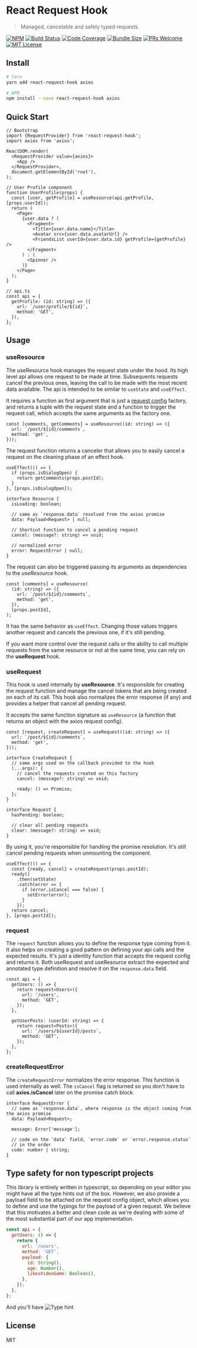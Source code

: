 # React Request Hook

> Managed, cancelable and safely typed requests.

<!-- prettier-ignore-start -->
[![NPM](https://img.shields.io/npm/v/react-request-hook.svg)][npm]
[![Build Status][build-badge]][build]
[![Code Coverage][coverage-badge]][coverage]
[![Bundle Size][bundle-size-badge]][bundle-size]
[![PRs Welcome][prs-badge]][prs]
[![MIT License][license-badge]][license]

<!-- prettier-ignore-end -->

## Install

```bash
# Yarn
yarn add react-request-hook axios

# NPM
npm install --save react-request-hook axios
```

## Quick Start

```tsx
// Bootstrap
import {RequestProvider} from 'react-request-hook';
import axios from 'axios';

ReactDOM.render(
  <RequestProvider value={axios}>
    <App />
  </RequestProvider>,
  document.getElementById('root'),
);
```

```tsx
// User Profile component
function UserProfile(props) {
  const [user, getProfile] = useResource(api.getProfile, [props.userId]);
  return (
    <Page>
      {user.data ? (
        <Fragment>
          <Title>{user.data.name}</Title>
          <Avatar src={user.data.avatarUrl} />
          <FriendsList userId={user.data.id} getProfile={getProfile} />
        </Fragment>
      ) : (
        <Spinner />
      )}
    </Page>
  );
}
```

```tsx
// api.ts
const api = {
  getProfile: (id: string) => ({
    url: `/user/profile/${id}`,
    method: 'GET',
  }),
};
```

## Usage

### useResource

The useResource hook manages the request state under the hood. Its high level api allows one request to be made at time. Subsequents requests cancel the previous ones, leaving the call to be made with the most recent data available. The api is intended to be similar to `useState` and `useEffect`.

It requires a function as first argument that is just a [request config][axios-request-config] factory, and returns a tuple with the request state and a function to trigger the request call, which accepts the same arguments as the factory one.

```tsx
const [comments, getComments] = useResource((id: string) => ({
  url: `/post/${id}/comments`,
  method: 'get',
}));
```

The request function returns a canceler that allows you to easily cancel a request on the cleaning phase of an effect hook.

```tsx
useEffect(() => {
  if (props.isDialogOpen) {
    return getComments(props.postId);
  }
}, [props.isDialogOpen]);
```

```tsx
interface Resource {
  isLoading: boolean;

  // same as `response.data` resolved from the axios promise
  data: Payload<Request> | null;

  // Shortcut function to cancel a pending request
  cancel: (message?: string) => void;

  // normalized error
  error: RequestError | null;
}
```

The request can also be triggered passing its arguments as dependencies to the _useResource_ hook.

```tsx
const [comments] = useResource(
  (id: string) => ({
    url: `/post/${id}/comments`,
    method: 'get',
  }),
  [props.postId],
);
```

It has the same behavior as `useEffect`. Changing those values triggers another request and cancels the previous one, if it's still pending.

If you want more control over the request calls or the ability to call multiple requests from the same resource or not at the same time, you can rely on the **useRequest** hook.

### useRequest

This hook is used internally by **useResource**. It's responsible for creating the request function and manage the cancel tokens that are being created on each of its call. This hook also normalizes the error response (if any) and provides a helper that cancel all pending request.

It accepts the same function signature as `useResource` (a function that returns an object with the axios request config).

```tsx
const [request, createRequest] = useRequest((id: string) => ({
  url: `/post/${id}/comments`,
  method: 'get',
}));
```

```tsx
interface CreateRequest {
  // same args used on the callback provided to the hook
  (...args): {
    // cancel the requests created on this factory
    cancel: (message?: string) => void;

    ready: () => Promise;
  };
}

interface Request {
  hasPending: boolean;

  // clear all pending requests
  clear: (message?: string) => void;
}
```

By using it, you're responsible for handling the promise resolution. It's still cancel pending requests when unmounting the component.

```tsx
useEffect(() => {
  const {ready, cancel} = createRequest(props.postId);
  ready()
    .then(setState)
    .catch(error => {
      if (error.isCancel === false) {
        setError(error);
      }
    });
  return cancel;
}, [props.postId]);
```

### request

The `request` function allows you to define the response type coming from it. It also helps on creating a good pattern on defining your api calls and the expected results. It's just a identity function that accepts the request config and returns it. Both useRequest and useResource extract the expected and annotated type definition and resolve it on the `response.data` field.

```tsx
const api = {
  getUsers: () => {
    return request<Users>({
      url: '/users',
      method: 'GET',
    });
  },

  getUserPosts: (userId: string) => {
    return request<Posts>({
      url: `/users/${userId}/posts`,
      method: 'GET',
    });
  },
};
```

### createRequestError

The `createRequestError` normalizes the error response. This function is used internally as well. The `isCancel` flag is returned so you don't have to call **axios.isCancel** later on the promise catch block.

```tsx
interface RequestError {
  // same as `response.data`, where response is the object coming from the axios promise
  data: Payload<Request>;

  message: Error['message'];

  // code on the `data` field, `error.code` or `error.response.status`
  // in the order
  code: number | string;
}
```

## Type safety for non typescript projects

This library is entirely written in typescript, so depending on your editor you might have all the type hints out of the box. However, we also provide a payload field to be attached on the request config object, which allows you to define and use the typings for the payload of a given request. We believe that this motivates a better and clean code as we're dealing with some of the most substantial part of our app implementation.

```js
const api = {
  getUsers: () => {
    return {
      url: '/users',
      method: 'GET',
      payload: {
        id: String(),
        age: Number(),
        likesVideoGame: Boolean(),
      },
    });
  },
};
```

And you'll have
![Type hint](https://raw.githubusercontent.com/schettino/react-request-hook/master/other/type-hint.png)

## License

MIT

<!-- prettier-ignore-start -->

[axios-request-config]: (https://github.com/axios/axios#request-config)

[npm]: (https://img.shields.io/npm/v/use-request-hook.svg)
[node]: https://nodejs.org
[build-badge]: https://img.shields.io/travis/schettino/react-request-hook.svg?style=flat-square
[build]: https://travis-ci.org/schettino/react-request-hook
[coverage-badge]: https://img.shields.io/codecov/c/github/schettino/react-request-hook.svg?style=flat-square
[coverage]: https://codecov.io/github/schettino/react-request-hook
[license-badge]: https://img.shields.io/npm/l/react-testing-library.svg?style=flat-square
[license]: https://github.com/kentcdodds/react-testing-library/blob/master/LICENSE
[prs-badge]: https://img.shields.io/badge/PRs-welcome-brightgreen.svg?style=flat-square
[prs]: http://makeapullrequest.com
[bundle-size]: https://bundlephobia.com/result?p=react-request-hook@latest
[bundle-size-badge]: https://badgen.net/bundlephobia/minzip/react-request-hook@latest

<!-- prettier-ignore-end -->
